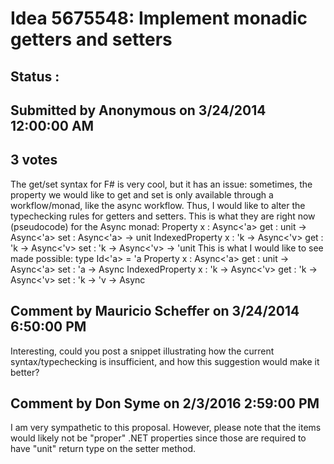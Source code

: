 # Idea 5675548: Implement monadic getters and setters #

## Status : 

## Submitted by Anonymous on 3/24/2014 12:00:00 AM

## 3 votes

The get/set syntax for F# is very cool, but it has an issue: sometimes, the property we would like to get and set is only available through a workflow/monad, like the async workflow.
Thus, I would like to alter the typechecking rules for getters and setters. This is what they are right now (pseudocode) for the Async monad:
Property x : Async<'a>
get : unit -> Async<'a>
set : Async<'a> -> unit
IndexedProperty x : 'k -> Async<'v>
get : 'k -> Async<'v>
set : 'k -> Async<'v> -> 'unit
This is what I would like to see made possible:
type Id<'a> = 'a
Property x : Async<'a>
get : unit -> Async<'a>
set : 'a -> Async<unit>
IndexedProperty x : 'k -> Async<'v>
get : 'k -> Async<'v>
set : 'k -> 'v -> Async<unit>


## Comment by Mauricio Scheffer on 3/24/2014 6:50:00 PM

Interesting, could you post a snippet illustrating how the current syntax/typechecking is insufficient, and how this suggestion would make it better?

## Comment by Don Syme on 2/3/2016 2:59:00 PM

I am very sympathetic to this proposal. However, please note that the items would likely not be "proper" .NET properties since those are required to have "unit" return type on the setter method.
